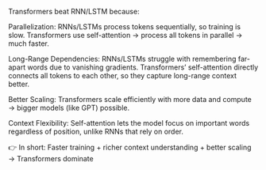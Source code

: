 Transformers beat RNN/LSTM because:

Parallelization:
RNNs/LSTMs process tokens sequentially, so training is slow.
Transformers use self-attention → process all tokens in parallel → much faster.

Long-Range Dependencies:
RNNs/LSTMs struggle with remembering far-apart words due to vanishing gradients.
Transformers’ self-attention directly connects all tokens to each other, so they capture long-range context better.

Better Scaling:
Transformers scale efficiently with more data and compute → bigger models (like GPT) possible.

Context Flexibility:
Self-attention lets the model focus on important words regardless of position, unlike RNNs that rely on order.

👉 In short: Faster training + richer context understanding + better scaling → Transformers dominate